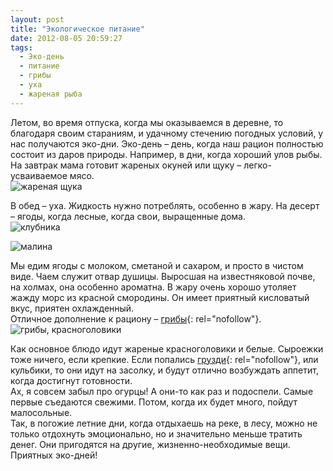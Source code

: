 ```yaml
---
layout: post
title: "Экологическое питание"
date: 2012-08-05 20:59:27
tags:
  - Эко-день
  - питание
  - грибы
  - уха
  - жареная рыба
---
```

Летом, во время отпуска, когда мы оказываемся в деревне, то благодаря
своим стараниям, и удачному стечению погодных условий, у нас получаются
эко-дни. Эко-день – день, когда наш рацион полностью состоит из даров
природы. Например, в дни, когда хороший улов рыбы. На завтрак мама
готовит жареных окуней или щуку – легко-усваиваемое мясо.   
![жареная
щука](http://fishingguru.ru/uploads/images/00/00/01/2012/08/05/d3b189.jpg)

В обед – уха. Жидкость нужно потреблять, особенно в жару. На десерт –
ягоды, когда лесные, когда свои, выращенные дома.   
![клубника](http://fishingguru.ru/uploads/images/00/00/01/2012/08/05/3f3187.jpg)

![малина](http://fishingguru.ru/uploads/images/00/00/01/2012/08/05/ca02f5.jpg)

Мы едим ягоды с молоком, сметаной и сахаром, и просто в чистом виде.
Чаем служит отвар душицы. Выросшая на известняковой почве, на холмах,
она особенно ароматна. В жару очень хорошо утоляет жажду морс из красной
смородины. Он имеет приятный кисловатый вкус, приятен охлажденный.  
Отличное дополнение к рациону – [грибы][1]{: rel="nofollow"}.   
![грибы,
красноголовики](http://fishingguru.ru/uploads/images/00/00/01/2012/08/05/fceb6d.jpg)

Как основное блюдо идут жареные красноголовики и белые. Сыроежки тоже
ничего, если крепкие. Если попались [грузди][2]{: rel="nofollow"}, или
кульбики, то они идут на засолку, и будут отлично возбуждать аппетит,
когда достигнут готовности.  
Ах, я совсем забыл про огурцы! А они-то как раз и подоспели. Самые
первые съедаются свежими. Потом, когда их будет много, пойдут
малосольные.  
Так, в погожие летние дни, когда отдыхаешь на реке, в лесу, можно не
только отдохнуть эмоционально, но и значительно меньше тратить денег.
Они пригодятся на другие, жизненно-необходимые вещи. Приятных эко-дней!



[1]: http://fishingguru.ru/blog/lesoparki/565.html
[2]: http://fishingguru.ru/blog/lesoparki/161.html
